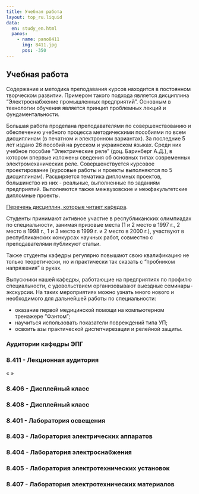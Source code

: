 ```yaml
---
title: Учебная работа
layout: top_ru.liquid
data:
  en: study_en.html
  panos:
    - name: pano8411
      img: 8411.jpg
      pos: -350
---
```


## Учебная работа

Содержание и методика преподавания курсов находится в постоянном
творческом развитии. Примером такого подхода является дисциплина
“Электроснабжение промышленных предприятий”. Основным в технологии
обучения является принцип проблемных лекций и фундаментальности.

Большая работа проделана преподавателями по совершенствованию и
обеспечению учебного процесса методическими пособиями по всем
дисциплинам (в печатном и электронном вариантах). За последние 5 лет
издано 26 пособий на русском и украинском языках. Среди них учебное
пособие “Электрические реле” (доц. Баринберг А.Д.), в котором впервые
изложены сведения об основных типах современных электромеханических
реле. Совершенствуется курсовое проектирование (курсовые работы и
проекты выполняются по 5 дисциплинам). Расширяется тематика дипломных
проектов, большинство из них - реальные, выполненные по заданиям
предприятий. Выполняются также межвузовские и межфакультетские дипломные
проекты.

[Перечень дисциплин, которые читает кафедра](kurses_ru.html).

Студенты принимают активное участие в республиканских олимпиадах по
специальности, занимая призовые места (1 и 2 место в 1997 г., 2 место в
1998 г., 1 и 3 место в 1999 г. и 2 место в 2000 г.), участвуют в
республиканских конкурсах научных работ, совместно с преподавателями
публикуют статьи.

Также студенты кафедры регулярно повышают свою квалификацию не только
теоретически, но и практически так сказать с “пробником напряжения” в
руках.

Выпускники нашей кафедры, работающие на предприятиях по профилю
специальности, с удовольствием организовывают выездные
семинары-экскурсии. На таких мероприятиях можно узнать много нового и
необходимого для дальнейшей работы по специальности:

- оказание первой медицинской помощи на компьютерном тренажере “Фантом”;
- научиться использовать показатели повреждений типа УП;
- освоить азы практической диспетчирезации и релейной защиты.

### Аудитории кафедры ЭПГ

### 8.411 - Лекционная аудитория

<div id="pano8411" class="pano">
  <div class="controls">
    <a class="left">«</a>
    <a class="right">»</a>
  </div>
</div>

### 8.406 - Дисплейный класс

### 8.408 - Дисплейный класс

### 8.401 - Лаборатория освещения

### 8.403 - Лаборатория электрических аппаратов

### 8.404 - Лаборатория электроснабжения

### 8.405 - Лаборатория электротехнических установок

### 8.407 - Лаборатория электротехнических материалов
